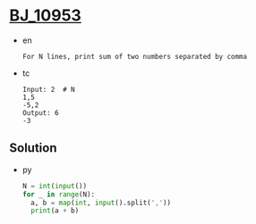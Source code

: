 # [BJ_10953](https://acmicpc.net/problem/10953)

* en

  ```en
  For N lines, print sum of two numbers separated by comma
  ```

* tc

  ```tc
  Input: 2  # N
  1,5
  -5,2
  Output: 6
  -3
  ```

## Solution

* py

  ```py
  N = int(input())
  for _ in range(N):
    a, b = map(int, input().split(','))
    print(a + b)
  ```
